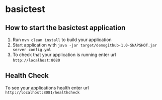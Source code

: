 # basictest

How to start the basictest application
---

1. Run `mvn clean install` to build your application
1. Start application with `java -jar target/demogithub-1.0-SNAPSHOT.jar server config.yml`
1. To check that your application is running enter url `http://localhost:8080`

Health Check
---

To see your applications health enter url `http://localhost:8081/healthcheck`
